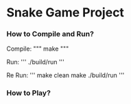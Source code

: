 # Snake Game Project

### How to Compile and Run?

Compile:
"""
make
"""

Run:
'''
./build/run
'''

Re Run:
'''
make clean
make
./build/run
'''

### How to Play?

